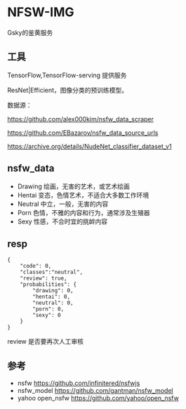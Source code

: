 # NFSW-IMG
Gsky的鉴黄服务

## 工具
TensorFlow,TensorFlow-serving 提供服务

ResNet|Efficient，图像分类的预训练模型。

数据源：

https://github.com/alex000kim/nsfw_data_scraper

https://github.com/EBazarov/nsfw_data_source_urls

https://archive.org/details/NudeNet_classifier_dataset_v1

## nsfw_data

- Drawing   绘画，无害的艺术，或艺术绘画
- Hentai    变态，色情艺术，不适合大多数工作环境
- Neutral   中立，一般，无害的内容
- Porn      色情，不雅的内容和行为，通常涉及生殖器
- Sexy      性感，不合时宜的挑衅内容



## resp
```
{
	"code": 0,
	"classes":"neutral",
	"review": true,
	"probabilities": {
		"drawing": 0,
		"hentai": 0,
		"neutral": 0,
		"porn": 0,
		"sexy": 0
	}
}
```
review 是否要再次人工审核

## 参考
- nsfw https://github.com/infinitered/nsfwjs
- nsfw_model https://github.com/gantman/nsfw_model
- yahoo open_nsfw https://github.com/yahoo/open_nsfw
